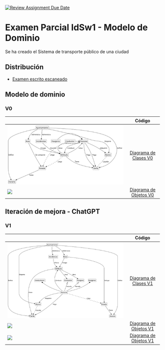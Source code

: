 [![Review Assignment Due Date](https://classroom.github.com/assets/deadline-readme-button-22041afd0340ce965d47ae6ef1cefeee28c7c493a6346c4f15d667ab976d596c.svg)](https://classroom.github.com/a/GYdZjuJz)

# Examen Parcial IdSw1 - Modelo de Dominio

Se ha creado el Sistema de transporte público de una ciudad

## Distribución

- [Examen escrito escaneado](https://github.com/Ingenieria-Informatica-UNEATLANTICO/app-actividad-post-parcial-SantiGT1503/blob/main/documents/Modelo%20de%20Dominio%20-%20Transporte%20público.pdf)

## Modelo de dominio

### V0

|                                                          |                                                                                          Código                                                                                           |
| -------------------------------------------------------- | :---------------------------------------------------------------------------------------------------------------------------------------------------------------------------------------: |
| ![](/images/V0/TransportePublico-DiagramaClases-V0.svg)  |  [Diagrama de Clases V0](https://github.com/Ingenieria-Informatica-UNEATLANTICO/app-actividad-post-parcial-SantiGT1503/blob/main/modelosUML/V0/TransportePublico-DiagramaClases-V0.puml)  |
| ![](/images/V0/TransportePúblico-DiagramaObjetos-V0.svg) | [Diagrama de Objetos V0](https://github.com/Ingenieria-Informatica-UNEATLANTICO/app-actividad-post-parcial-SantiGT1503/blob/main/modelosUML/V0/TransportePúblico-DiagramaObjetos-V0.puml) |

## Iteración de mejora - ChatGPT

### V1

|                                                          |                                                                                          Código                                                                                           |
| -------------------------------------------------------- | :---------------------------------------------------------------------------------------------------------------------------------------------------------------------------------------: |
| ![](/images/V1/TransportePublico-DiagramaClases-V1.svg)  |  [Diagrama de Clases V1](https://github.com/Ingenieria-Informatica-UNEATLANTICO/app-actividad-post-parcial-SantiGT1503/blob/main/modelosUML/V1/TransportePublico-DiagramaClases-V1.puml)  |
| ![](/images/V1/TransportePúblico-DiagramaObjetos-V1.svg) | [Diagrama de Objetos V1](https://github.com/Ingenieria-Informatica-UNEATLANTICO/app-actividad-post-parcial-SantiGT1503/blob/main/modelosUML/V1/TransportePúblico-DiagramaObjetos-V1.puml) |
| ![](/images/V1/TransportePúblico-DiagramaEstados-V1.svg) | [Diagrama de Objetos V1](https://github.com/Ingenieria-Informatica-UNEATLANTICO/app-actividad-post-parcial-SantiGT1503/blob/main/modelosUML/V1/TransportePúblico-DiagramaEstados-V1.puml) |

